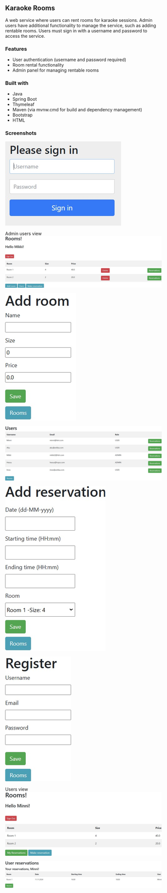 ## Karaoke Rooms
A web service where users can rent rooms for karaoke sessions. Admin users have additional functionality to manage the service, such as adding rentable rooms. Users must sign in with a username and password to access the service.

### Features
- User authentication (username and password required)
- Room rental functionality
- Admin panel for managing rentable rooms

### Built with
- Java
- Spring Boot
- Thymeleaf
- Maven (via mvnw.cmd for build and dependency management)
- Bootstrap
- HTML

### Screenshots

![Sign in view](karaokeRooms/screenshots/signin.jpg)

Admin users view
![Admin users view](karaokeRooms/screenshots/adminview.jpg)

![Add room view](karaokeRooms/screenshots/addroom.jpg)

![User list view](karaokeRooms/screenshots/users.jpg)

![Add reservation view](karaokeRooms/screenshots/addreservation.jpg)

![Register view](karaokeRooms/screenshots/register.jpg)

Users view
![Users view](karaokeRooms/screenshots/userview.jpg)

![Reservations view](karaokeRooms/screenshots/reservations.jpg)
